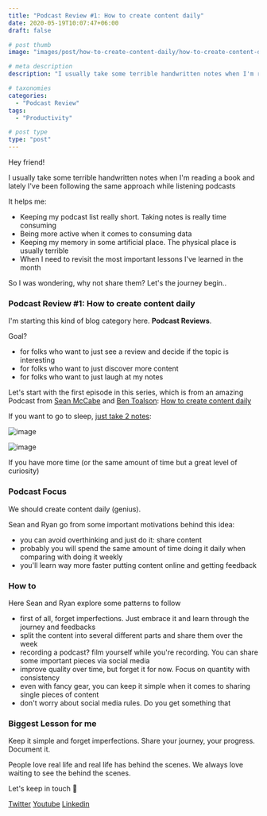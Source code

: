```yaml
---
title: "Podcast Review #1: How to create content daily"
date: 2020-05-19T10:07:47+06:00
draft: false

# post thumb
image: "images/post/how-to-create-content-daily/how-to-create-content-daily-1-alex-gama.jpg"

# meta description
description: "I usually take some terrible handwritten notes when I'm reading a book and lately I've been following the same approach while listening podcasts"

# taxonomies
categories: 
  - "Podcast Review"
tags:
  - "Productivity"

# post type
type: "post"
---
```


Hey friend!

I usually take some terrible handwritten notes when I'm reading a book and lately I've been following the same approach while listening podcasts

It helps me:

- Keeping my podcast list really short. Taking notes is really time consuming
- Being more active when it comes to consuming data
- Keeping my memory in some artificial place. The physical place is usually terrible
- When I need to revisit the most important lessons I've learned in the month

So I was wondering, why not share them? Let's the journey begin..

### Podcast Review #1: How to create content daily

I'm starting this kind of blog category here. **Podcast Reviews**. 

Goal?

- for folks who want to just see a review and decide if the topic is interesting
- for folks who want to just discover more content
- for folks who want to just laugh at my notes

Let's start with the first episode in this series, which is from an amazing Podcast from [Sean McCabe](https://twitter.com/seanwes) and [Ben Toalson](https://twitter.com/bentoalson): [How to create content daily](https://open.spotify.com/episode/3PsdfxFvj7f37QNx3TsEcQ?si=LqUVJUPOQha1GBMWROHWbw)

If you want to go to sleep, [just take 2 notes](https://twitter.com/_alex_gama/status/1262911239660978178):

![image](../../../../images/post/how-to-create-content-daily/how-to-create-content-daily-1.jpg)

![image](../../../../images/post/how-to-create-content-daily/how-to-create-content-daily-2.jpg)

If you have more time (or the same amount of time but a great level of curiosity)

### Podcast Focus

We should create content daily (genius).

Sean and Ryan go from some important motivations behind this idea:

- you can avoid overthinking and just do it: share content
- probably you will spend the same amount of time doing it daily when comparing with doing it weekly
- you'll learn way more faster putting content online and getting feedback

### How to

Here Sean and Ryan explore some patterns to follow

- first of all, forget imperfections. Just embrace it and learn through the journey and feedbacks
- split the content into several different parts and share them over the week
- recording a podcast? film yourself while you're recording. You can share some important pieces via social media
- improve quality over time, but forget it for now. Focus on quantity with consistency
- even with fancy gear, you can keep it simple when it comes to sharing single pieces of content
- don't worry about social media rules. Do you get something that

### Biggest Lesson for me

Keep it simple and forget imperfections. Share your journey, your progress. Document it. 

People love real life and real life has behind the scenes. We always love waiting to see the behind the scenes.

Let's keep in touch 🙂

[Twitter](https://twitter.com/_alex_gama/)
[Youtube](https://www.youtube.com/channel/UCn09BXJXOCPLARsqNvxEFuw?view_as=subscriber/)
[Linkedin](https://www.linkedin.com/in/alexandregama/)